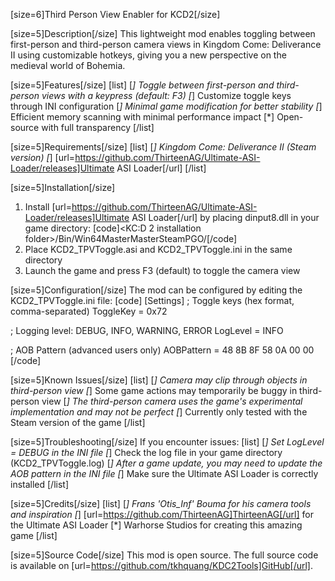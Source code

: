 [size=6]Third Person View Enabler for KCD2[/size]

[size=5]Description[/size]
This lightweight mod enables toggling between first-person and third-person camera views in Kingdom Come: Deliverance II using customizable hotkeys, giving you a new perspective on the medieval world of Bohemia.

[size=5]Features[/size]
[list]
[*] Toggle between first-person and third-person views with a keypress (default: F3)
[*] Customize toggle keys through INI configuration
[*] Minimal game modification for better stability
[*] Efficient memory scanning with minimal performance impact
[*] Open-source with full transparency
[/list]

[size=5]Requirements[/size]
[list]
[*] Kingdom Come: Deliverance II (Steam version)
[*] [url=https://github.com/ThirteenAG/Ultimate-ASI-Loader/releases]Ultimate ASI Loader[/url]
[/list]

[size=5]Installation[/size]
1. Install [url=https://github.com/ThirteenAG/Ultimate-ASI-Loader/releases]Ultimate ASI Loader[/url] by placing dinput8.dll in your game directory:
   [code]<KC:D 2 installation folder>/Bin/Win64MasterMasterSteamPGO/[/code]
2. Place KCD2_TPVToggle.asi and KCD2_TPVToggle.ini in the same directory
3. Launch the game and press F3 (default) to toggle the camera view

[size=5]Configuration[/size]
The mod can be configured by editing the KCD2_TPVToggle.ini file:
[code]
[Settings]
; Toggle keys (hex format, comma-separated)
ToggleKey = 0x72

; Logging level: DEBUG, INFO, WARNING, ERROR
LogLevel = INFO

; AOB Pattern (advanced users only)
AOBPattern = 48 8B 8F 58 0A 00 00
[/code]

[size=5]Known Issues[/size]
[list]
[*] Camera may clip through objects in third-person view
[*] Some game actions may temporarily be buggy in third-person view
[*] The third-person camera uses the game's experimental implementation and may not be perfect
[*] Currently only tested with the Steam version of the game
[/list]

[size=5]Troubleshooting[/size]
If you encounter issues:
[list]
[*] Set LogLevel = DEBUG in the INI file
[*] Check the log file in your game directory (KCD2_TPVToggle.log)
[*] After a game update, you may need to update the AOB pattern in the INI file
[*] Make sure the Ultimate ASI Loader is correctly installed
[/list]

[size=5]Credits[/size]
[list]
[*] Frans 'Otis_Inf' Bouma for his camera tools and inspiration
[*] [url=https://github.com/ThirteenAG]ThirteenAG[/url] for the Ultimate ASI Loader
[*] Warhorse Studios for creating this amazing game
[/list]

[size=5]Source Code[/size]
This mod is open source. The full source code is available on [url=https://github.com/tkhquang/KDC2Tools]GitHub[/url].
